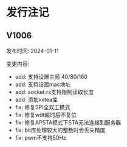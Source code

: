 # 发行注记

## V1006

发布时间: 2024-01-11

变更内容:

- add: 支持设置主频 40/80/160
- add: 支持设置mac地址
- add: socket.rx支持限制读取长度
- add: 添加xxtea库
- fix: 修复SPI全双工模式
- fix: 修复wdt超时后不复位
- fix: 修复APSTA模式下STA无法连接到服务器
- fix: bit库处理较大的整数时会丢失精度
- fix: pwm不支持50Hz
